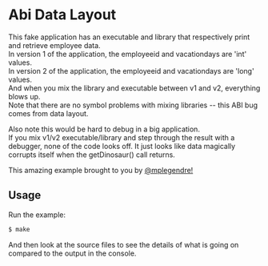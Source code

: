 # Abi Data Layout

This fake application has an executable and library that respectively print and retrieve employee data.  
In version 1 of the application, the employeeid and vacationdays are 'int' values.  
In version 2 of the application, the employeeid and vacationdays are 'long' values.  
And when you mix the library and executable between v1 and v2, everything blows up.  
Note that there are no symbol problems with mixing libraries -- this ABI bug comes from data layout.

Also note this would be hard to debug in a big application.  
If you mix v1/v2 executable/library and step through the result with a debugger, none of the code looks off. 
It just looks like data magically corrupts itself when the getDinosaur() call returns.

This amazing example brought to you by [@mplegendre!](https://github.com/mplegendre)

## Usage

Run the example:

```bash
$ make
```

And then look at the source files to see the details of what is going on compared to
the output in the console.
